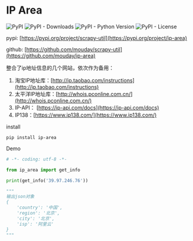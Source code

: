 # IP Area

![PyPI](https://img.shields.io/pypi/v/ip-area.svg)
![PyPI - Downloads](https://img.shields.io/pypi/dm/ip-area)
![PyPI - Python Version](https://img.shields.io/pypi/pyversions/ip-area)
![PyPI - License](https://img.shields.io/pypi/l/ip-area)


pypi: [https://pypi.org/project/scrapy-util](https://pypi.org/project/ip-area)

github: [https://github.com/mouday/scrapy-util](https://github.com/mouday/ip-area)

整合了ip地址信息的几个网站，依次作为备用：

1. 淘宝IP地址库：[http://ip.taobao.com/instructions](http://ip.taobao.com/instructions)
2. 太平洋IP地址库：[http://whois.pconline.com.cn/](http://whois.pconline.com.cn/)
3. IP-API： [https://ip-api.com/docs](https://ip-api.com/docs)
4. IP138：[https://www.ip138.com/](https://www.ip138.com/)
 
install

```
pip install ip-area
```

Demo

```python
# -*- coding: utf-8 -*-

from ip_area import get_info

print(get_info('39.97.246.76'))

"""
输出json对象
{
    'country': '中国',
    'region': '北京', 
    'city': '北京', 
    'isp': '阿里云'
}
"""
```